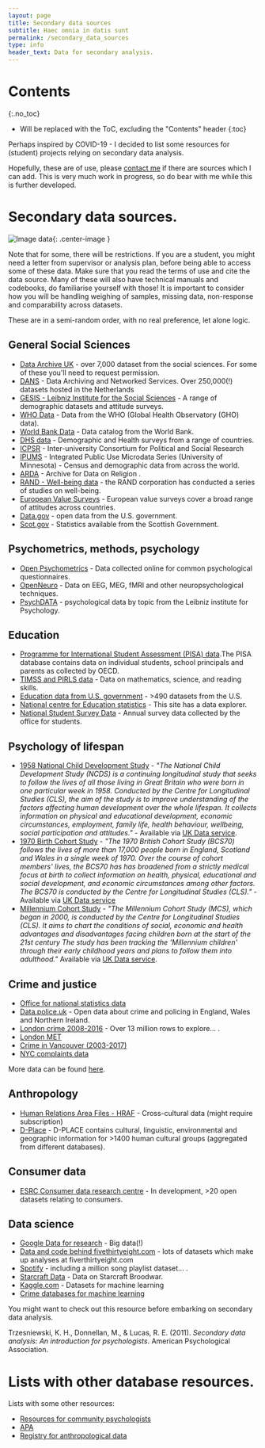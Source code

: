 ```yaml
---
layout: page
title: Secondary data sources
subtitle: Haec omnia in datis sunt
permalink: /secondary_data_sources
type: info
header_text: Data for secondary analysis.
---
```


# Contents
{:.no_toc}

* Will be replaced with the ToC, excluding the "Contents" header
{:toc}

Perhaps inspired by COVID-19 - I decided to list some resources for (student) projects relying on secondary data analysis. 

Hopefully, these are of use, please [contact me](mailto:thomas.pollet) if there are sources which I can add. This is very much work in progress, so do bear with me while this is further developed.

# Secondary data sources.

![Image data](https://media.giphy.com/media/zEU2uwmialC4U/giphy.gif){: .center-image }

Note that for some, there will be restrictions. If you  are a student, you might need a letter from supervisor or analysis plan, before being able to access some of these data. Make sure that you read the terms of use and cite the data source. Many of these will also have technical manuals and codebooks, do familiarise yourself with those! It is important to consider how you will be handling weighing of samples, missing data, non-response and comparability across datasets.

These are in a semi-random order, with no real preference, let alone logic.

## General Social Sciences

- [Data Archive UK](https://www.data-archive.ac.uk/) -  over 7,000 dataset from the social sciences. For some of these you'll need to request permission.
- [DANS](https://dans.knaw.nl/en/researchers/search) -  Data Archiving and Networked Services. Over 250,000(!) datasets hosted in the Netherlands
- [GESIS - Leibniz Institute for the Social Sciences](https://zacat.gesis.org/webview/) - A range of demographic datasets and attitude surveys.
- [WHO Data](https://www.who.int/gho/database/en/) - Data from the WHO (Global Health Observatory (GHO) data).
- [World Bank Data](https://datacatalog.worldbank.org/) - Data catalog from the World Bank.
- [DHS data](https://dhsprogram.com/) - Demographic and Health surveys from a range of countries.
- [ICPSR](https://www.icpsr.umich.edu/icpsrweb/) - Inter-university Consortium for Political and Social Research
- [IPUMS](https://ipums.org/) - Integrated Public Use Microdata Series (University of Minnesota) - Census and demographic data from across the world.
- [ARDA](http://thearda.com/Archive/browse.asp) -  Archive for Data on Religion .
- [RAND - Well-being data](https://www.rand.org/well-being/social-and-behavioral-policy/data.html) - the RAND corporation has conducted a series of studies on well-being.
- [European Value Surveys](https://dbk.gesis.org/dbksearch/GDESC2.asp?no=0009&DB=E) - European value surveys cover a broad range of attitudes across countries.
- [Data.gov](https://www.data.gov/) - open data from the U.S. government.
- [Scot.gov](https://www.gov.scot/publications/?publicationTypes=statistics&page=1) - Statistics available from the Scottish Government.

## Psychometrics, methods, psychology

- [Open Psychometrics](https://openpsychometrics.org/_rawdata/) - Data collected online for common psychological questionnaires.
- [OpenNeuro](https://openneuro.org/) - Data on EEG, MEG, fMRI and other neuropsychological techniques.
- [PsychDATA](https://www.psychdata.de/index.php?main=search&sub=browse&lang=eng) - psychological data by topic from the Leibniz institute for Psychology. 

## Education

- [Programme for International Student Assessment (PISA) data](https://www.oecd.org/pisa/data/).The PISA database contains data on individual students, school principals and parents as collected by OECD.
- [TIMSS and PIRLS data](https://timssandpirls.bc.edu/) - Data on mathematics, science, and reading skills.
- [Education data from U.S. government](https://www.data.gov/education/) - >490 datasets from the U.S.
- [National centre for Education statistics](https://nces.ed.gov/datatools/) - This site has a data explorer.
- [National Student Survey Data](https://www.officeforstudents.org.uk/advice-and-guidance/student-information-and-data/national-student-survey-nss/get-the-nss-data/) - Annual survey data collected by the office for students.

## Psychology of lifespan

- [1958 National Child Development Study](https://cls.ucl.ac.uk/cls-studies/1958-national-child-development-study/) -  _"The National Child Development Study (NCDS) is a continuing longitudinal study that seeks to follow the lives of all those living in Great Britain who were born in one particular week in 1958. Conducted by the Centre for Longitudinal Studies (CLS), the aim of the study is to improve understanding of the factors affecting human development over the whole lifespan. It collects information on physical and educational development, economic circumstances, employment, family life, health behaviour, wellbeing, social participation and attitudes."_ - Available via [UK Data service](https://beta.ukdataservice.ac.uk/datacatalogue/series/series?id=2000032).
- [1970 Birth Cohort Study](https://cls.ucl.ac.uk/cls-studies/1970-british-cohort-study/) - _"The 1970 British Cohort Study (BCS70) follows the lives of more than 17,000 people born in England, Scotland and Wales in a single week of 1970. Over the course of cohort members' lives, the BCS70 has has broadened from a strictly medical focus at birth to collect information on health, physical, educational and social development, and economic circumstances among other factors. The BCS70 is conducted by the Centre for Longitudinal Studies (CLS)."_ - Available via [UK Data service](https://beta.ukdataservice.ac.uk/datacatalogue/series/series?id=200001)
- [Millennium Cohort Study](https://cls.ucl.ac.uk/cls-studies/millennium-cohort-study/) - _"The Millennium Cohort Study (MCS), which began in 2000, is conducted by the Centre for Longitudinal Studies (CLS). It aims to chart the conditions of social, economic and health advantages and disadvantages facing children born at the start of the 21st century The study has been tracking the 'Millennium children' through their early childhood years and plans to follow them into adulthood."_ Available via [UK Data service](https://beta.ukdataservice.ac.uk/datacatalogue/series/series?id=2000031). 

## Crime and justice

- [Office for national statistics data](https://www.ons.gov.uk/peoplepopulationandcommunity/crimeandjustice/datalist?filter=datasets-k/-6cceina3a-8037-c53e11ae1bd1)
- [Data.police.uk](https://data.police.uk/data/) - Open data about crime and policing in England, Wales and Northern Ireland.
- [London crime 2008-2016](https://www.kaggle.com/jboysen/london-crime) - Over 13 million rows to explore... .
- [London MET](https://www.met.police.uk/sd/stats-and-data/)
- [Crime in Vancouver (2003-2017)](https://www.kaggle.com/wosaku/crime-in-vancouver) 
- [NYC complaints data](https://data.cityofnewyork.us/Public-Safety/NYPD-Complaint-Data-Historic/qgea-i56i)

More data can be found [here](https://lionbridge.ai/datasets/16-best-crime-datasets-for-machine-learning/).

## Anthropology

- [Human Relations Area Files - HRAF](https://hraf.yale.edu/) - Cross-cultural data (might require subscription)
- [D-Place](https://d-place.org/source) - D-PLACE contains cultural, linguistic, environmental and geographic information for >1400 human cultural groups (aggregated from different databases).

## Consumer data

- [ESRC Consumer data research centre](https://data.cdrc.ac.uk/search/type/dataset) - In development, >20  open datasets relating to consumers.

## Data science

- [Google Data for research](https://research.google/tools/datasets/) - Big data(!)
- [Data and code behind fivethirtyeight.com](https://github.com/fivethirtyeight/data) - lots of datasets which make up analyses at fiverthirtyeight.com
- [Spotify](https://research.spotify.com/datasets) - including a million song playlist dataset... .
- [Starcraft Data](https://arxiv.org/abs/1708.02139) - Data on Starcraft Broodwar.
- [Kaggle.com](https://www.kaggle.com/datasets) - Datasets for machine learning
- [Crime databases for machine learning](https://lionbridge.ai/datasets/16-best-crime-datasets-for-machine-learning/)

You might want to check out this resource before embarking on secondary data analysis.

Trzesniewski, K. H., Donnellan, M., & Lucas, R. E. (2011). _Secondary data analysis: An introduction for psychologists_. American Psychological Association.

# Lists with other database resources.

Lists with some other resources:

- [Resources for community psychologists](https://www.scra27.org/resources/resources-community-psychologists/secondar-data-sources/)
- [APA](https://www.apa.org/research/responsible/data-links)
- [Registry for anthropological data](https://anthroregistry.fandom.com/wiki/Data_Set_isjning/)
